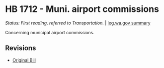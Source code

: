 # HB 1712 - Muni. airport commissions
*Status: First reading, referred to Transportation.* | [leg.wa.gov summary](https://app.leg.wa.gov/billsummary?BillNumber=1712&Year=2021)

Concerning municipal airport commissions.

## Revisions
* [Original Bill](1/)